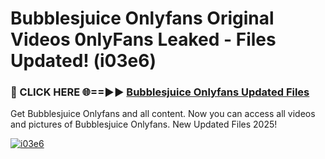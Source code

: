 # Bubblesjuice Onlyfans Original Videos 0nlyFans Leaked - Files Updated! (i03e6)

<h3>🔴 CLICK HERE 🌐==►► <a href="https://tinyurl.com/ehrbuxhb" rel="nofollow">Bubblesjuice Onlyfans Updated Files</a></h3>

Get Bubblesjuice Onlyfans and all content. Now you can access all videos and pictures of Bubblesjuice Onlyfans. New Updated Files 2025!

[![i03e6](https://i.imgur.com/lVYEuWS.gif)](https://tinyurl.com/ehrbuxhb)
